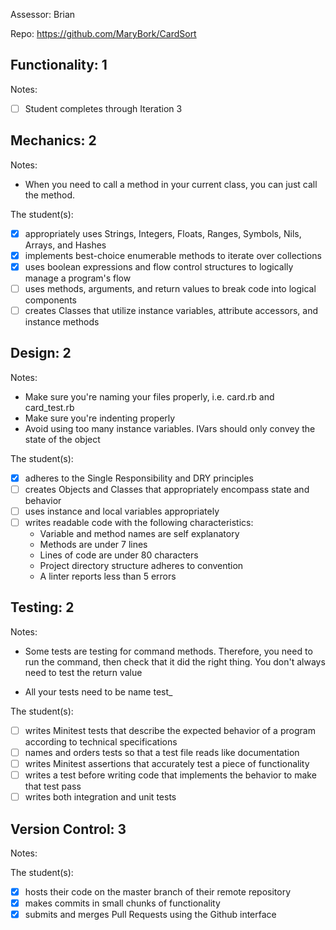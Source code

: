 Assessor: Brian

Repo: https://github.com/MaryBork/CardSort

## Functionality: 1

Notes:

- [ ] Student completes through Iteration 3

## Mechanics: 2

Notes:

* When you need to call a method in your current class, you can just call the method. 

The student(s):

- [x] appropriately uses Strings, Integers, Floats, Ranges, Symbols, Nils, Arrays, and Hashes
- [x] implements best-choice enumerable methods to iterate over collections
- [x] uses boolean expressions and flow control structures to logically manage a program's flow
- [ ] uses methods, arguments, and return values to break code into logical components
- [ ] creates Classes that utilize instance variables, attribute accessors, and instance methods

## Design: 2

Notes:

* Make sure you're naming your files properly, i.e. card.rb and card_test.rb
* Make sure you're indenting properly
* Avoid using too many instance variables. IVars should only convey the state of the object

The student(s):

- [x] adheres to the Single Responsibility and DRY principles
- [ ] creates Objects and Classes that appropriately encompass state and behavior
- [ ] uses instance and local variables appropriately
- [ ] writes readable code with the following characteristics:
    * Variable and method names are self explanatory
    * Methods are under 7 lines
    * Lines of code are under 80 characters
    * Project directory structure adheres to convention
    * A linter reports less than 5 errors

## Testing: 2

Notes:

* Some tests are testing for command methods. Therefore, you need to run the command, then check that it did the right thing. You don't always need to test the return value

* All your tests need to be name test_

The student(s):

- [ ] writes Minitest tests that describe the expected behavior of a program according to technical specifications
- [ ] names and orders tests so that a test file reads like documentation
- [ ] writes Minitest assertions that accurately test a piece of functionality
- [ ] writes a test before writing code that implements the behavior to make that test pass
- [ ] writes both integration and unit tests

## Version Control: 3

Notes:

The student(s):

- [x] hosts their code on the master branch of their remote repository
- [x] makes commits in small chunks of functionality
- [x] submits and merges Pull Requests using the Github interface
